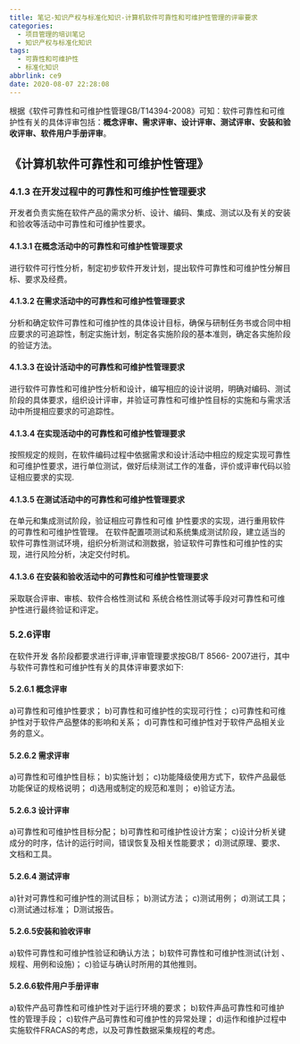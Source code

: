 ```yaml
---
title: 笔记-知识产权与标准化知识-计算机软件可靠性和可维护性管理的评审要求
categories:
  - 项目管理的培训笔记
  - 知识产权与标准化知识
tags:
  - 可靠性和可维护性
  - 标准化知识
abbrlink: ce9
date: 2020-08-07 22:28:08
---
```


根据《软件可靠性和可维护性管理GB/T14394-2008》可知：软件可靠性和可维护性有关的具体评审包括：**概念评审、需求评审、设计评审、测试评审、安装和验收评审、软件用户手册评审**。

<!-- more -->


## 《计算机软件可靠性和可维护性管理》


### 4.1.3 在开发过程中的可靠性和可维护性管理要求

开发者负责实施在软件产品的需求分析、设计、编码、集成、测试以及有关的安装和验收等活动中可靠性和可维护性要求。

#### 4.1.3.1 在概念活动中的可靠性和可维护性管理要求

进行软件可行性分析，制定初步软件开发计划，提出软件可靠性和可维护性分解目标、要求及经费。

#### 4.1.3.2 在需求活动中的可靠性和可维护性管理要求

分析和确定软件可靠性和可维护性的具体设计目标，确保与研制任务书或合同中相应要求的可追踪性，制定实施计划，制定各实施阶段的基本准则，确定各实施阶段的验证方法。

#### 4.1.3.3 在设计活动中的可靠性和可维护性管理要求

进行软件可靠性和可维护性分析和设计，编写相应的设计说明，明确对编码、测试阶段的具体要求，组织设计评审，并验证可靠性和可维护性目标的实施和与需求活动中所提相应要求的可追踪性。

#### 4.1.3.4 在实现活动中的可靠性和可维护性管理要求

按照规定的规则，在软件编码过程中依据需求和设计活动中相应的规定实现可靠性和可维护性要求，进行单位测试，做好后续测试工作的准备，评价或评审代码以验证相应要求的实现.

#### 4.1.3.5 在测试活动中的可靠性和可维护性管理要求

在单元和集成测试阶段，验证相应可靠性和可维 护性要求的实现，进行重用软件的可靠性和可维护性管理。 在软件配置项测试和系统集成测试阶段，建立适当的软件可靠性测试环境，组织分析测试和测数据，验证软件可靠性和可维护性的实现，进行风险分析，决定交付时机。

#### 4.1.3.6 在安装和验收活动中的可靠性和可维护性管理要求

采取联合评审、审核、软件合格性测试和 系统合格性测试等手段对可靠性和可维护性进行最终验证和评定。

### 5.2.6评审

在软件开发 各阶段都要求进行评审,评审管理要求按GB/T 8566- 2007进行，其中与软件可靠性和可维护性有关的具体评审要求如下:

#### 5.2.6.1 概念评审

a)可靠性和可维护性要求；
b)可靠性和可维护性的实现可行性；
c)可靠性和可维护性对于软件产品整体的影响和关系；
d)可靠性和可维护性对于软件产品相关业务的意义。

#### 5.2.6.2 需求评审

a)可靠性和可维护性目标；
b)实施计划；
c)功能降级使用方式下，软件产品最低功能保证的规格说明；
d)选用或制定的规范和准则；
e)验证方法。

#### 5.2.6.3 设计评审

a)可靠性和可维护性目标分配；
b)可靠性和可维护性设计方案；
c)设计分析关键成分的时序，估计的运行时间，错误恢复及相关性能要求；
d)测试原理、要求、文档和工具。

#### 5.2.6.4 测试评审

a)针对可靠性和可维护性的测试目标；
b)测试方法；
c)测试用例；
d)测试工具；
c)测试通过标准；
D测试报告。

#### 5.2.6.5安装和验收评审

a)软件可靠性和可维护性验证和确认方法；
b)软件可靠性和可维护性测试(计划 、规程、用例和设施)；
c)验证与确认时所用的其他推则。

#### 5.2.6.6软件用户手册评审

a)软件产品可靠性和可维护性对于运行环境的要求；
b)软件声品可靠性和可维护性的管理手段；
c)软件产品可靠性和可维护性的异常处理；
d)运作和维护过程中实施软件FRACAS的考虑，以及可靠性数据采集规程的考虑。
